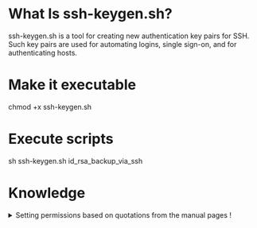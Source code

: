# What Is ssh-keygen.sh?
ssh-keygen.sh is a tool for creating new authentication key pairs for SSH. Such key pairs are used for automating logins, single sign-on, and for authenticating hosts.

# Make it executable
chmod +x ssh-keygen.sh

# Execute scripts
sh ssh-keygen.sh id_rsa_backup_via_ssh

# Knowledge
<details>
    <summary>Setting permissions based on quotations from the manual pages !</summary>
    <br>
    <table class="s-table">
    <thead>
    <tr>
    <th>Directory or File</th>
    <th>Man Page</th>
    <th>Recommended<br/>Permissions</th>
    <th>Mandatory<br/>Permissions</th>
    </tr>
    </thead>
    <tbody>
    <tr>
    <td><code>~/.ssh/</code></td>
    <td>There is no general requirement to keep the entire contents of this directory secret, but the recommended permissions are read/write/execute for the user, and not accessible by others.</td>
    <td>700</td>
    <td></td>
    </tr>
    <tr>
    <td><code>~/.ssh/authorized_keys</code></td>
    <td>This file is not highly sensitive, but the recommended permissions are read/write for the user, and not accessible by others</td>
    <td>600</td>
    <td></td>
    </tr>
    <tr>
    <td><code>~/.ssh/config</code></td>
    <td>Because of the potential for abuse, this file must have strict permissions: read/write for the user, and not writable by others.</td>
    <td></td>
    <td>600</td>
    </tr>
    <tr>
    <td><code>~/.ssh/identity</code><br/><code>~/.ssh/id_dsa</code><br/><code>~/.ssh/id_rsa</code></td>
    <td>These files contain sensitive data and should be readable by the user but not accessible by others (read/write/execute)</td>
    <td></td>
    <td>600</td>
    </tr>
    <tr>
    <td><code>~/.ssh/identity.pub</code><br/><code>~/.ssh/id_dsa.pub</code><br/><code>~/.ssh/id_rsa.pub</code></td>
    <td>Contains the public key for authentication.  These files are not sensitive and can (but need not) be readable by anyone.</td>
    <td>644</td>
    <td></td>
    </tr>
    </tbody>
    </table>
    <p>All the man page quotes are from <a href="https://linuxcommand.org/lc3_man_pages/ssh1.html" rel="noreferrer">https://linuxcommand.org/lc3_man_pages/ssh1.html</a></p>
</details>
